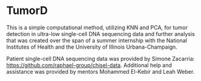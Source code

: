 # TumorD
This is a simple computational method, utilizing KNN and PCA, for tumor detection in ultra-low single-cell DNA sequencing data and further analysis that was created over the span of a summer internship with the National Institutes of Health and the University of Illinois Urbana-Champaign. 

Patient single-cell DNA sequencing data was provided by Simone Zacarria: https://github.com/raphael-group/chisel-data. Additional help and assistance was provided by mentors Mohammed El-Kebir and Leah Weber. 
